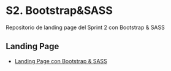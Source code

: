 # S2. Bootstrap&SASS

Repositorio de landing page del Sprint 2 con Bootstrap & SASS

## Landing Page

- [Landing Page con Bootstrap & SASS](https://yul1b3th.github.io/barcelona-activa-sprint2/landing-page)
